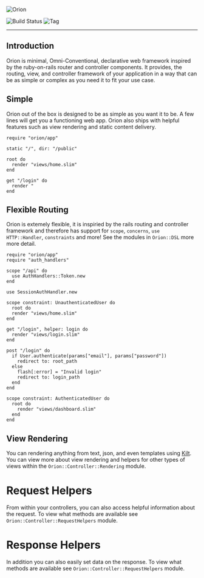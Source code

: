 ![Orion](https://raw.githubusercontent.com/obsidian/orion/v3.0.0-dev/orion-banner.svg)

![Build Status](https://travis-ci.org/obsidian/orion.svg?branch=master)
![Tag](https://img.shields.io/github/tag/obsidian/orion.svg?v=1)

---

## Introduction

Orion is minimal, Omni-Conventional, declarative web framework inspired by the ruby-on-rails router and controller components. It provides, the routing, view, and controller framework of your application in a way that can be as simple or complex as you need it to fit your use case.

## Simple
Orion out of the box is designed to be as simple as you want it to be. A few
lines will get you a functioning web app. Orion also ships with helpful features
such as view rendering and static content delivery.

```crystal
require "orion/app"

static "/", dir: "/public"

root do
  render "views/home.slim"
end

get "/login" do
  render "
end
```

## Flexible Routing
Orion is extemely flexible, it is inspiried by the rails routing and controller framework and therefore has support for `scope`, `concerns`, `use HTTP::Handler`, `constraints` and more! See the modules in `Orion::DSL` more more detail.

```crystal
require "orion/app"
require "auth_handlers"

scope "/api" do
  use AuthHandlers::Token.new
end

use SessionAuthHandler.new

scope constraint: UnauthenticatedUser do
  root do
  render "views/home.slim"
end

get "/login", helper: login do
  render "views/login.slim"
end

post "/login" do
  if User.authenticate(params["email"], params["password"])
    redirect to: root_path
  else
    flash[:error] = "Invalid login"
    redirect to: login_path
  end
end

scope constraint: AuthenticatedUser do
  root do
    render "views/dashboard.slim"
  end
end
```

## View Rendering

You can rendering anything from text, json, and even templates using
[Kilt](https://crystalshards.org/shards/github/jeromegn/kilt). You can view more
about view rendering and helpers for other types of views within the 
`Orion::Controller::Rendering` module.

# Request Helpers

From within your controllers, you can also access helpful information about the
request. To view what methods are available see `Orion::Controller::RequestHelpers` 
module.

# Response Helpers

In addition you can also easily set data on the response. To view what methods 
are available see `Orion::Controller::RequestHelpers` module.